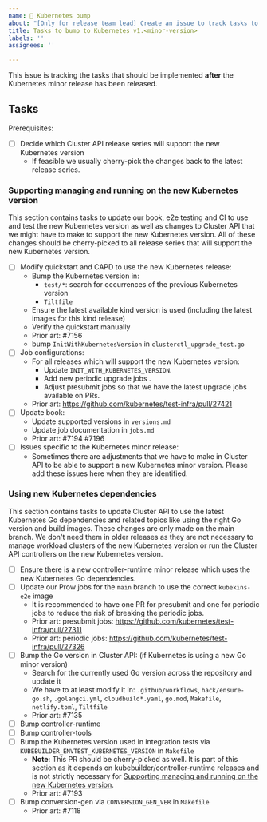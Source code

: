 ```yaml
---
name: 🚀 Kubernetes bump
about: "[Only for release team lead] Create an issue to track tasks to support a new Kubernetes minor release."
title: Tasks to bump to Kubernetes v1.<minor-version>
labels: ''
assignees: ''

---
```


This issue is tracking the tasks that should be implemented **after** the Kubernetes minor release has been released.

## Tasks

Prerequisites:
* [ ] Decide which Cluster API release series will support the new Kubernetes version
  * If feasible we usually cherry-pick the changes back to the latest release series.

### Supporting managing and running on the new Kubernetes version

This section contains tasks to update our book, e2e testing and CI to use and test the new Kubernetes version
as well as changes to Cluster API that we might have to make to support the new Kubernetes version. All of these
changes should be cherry-picked to all release series that will support the new Kubernetes version.

* [ ] Modify quickstart and CAPD to use the new Kubernetes release:
  * Bump the Kubernetes version in:
    * `test/*`: search for occurrences of the previous Kubernetes version
    * `Tiltfile`
  * Ensure the latest available kind version is used (including the latest images for this kind release)
  * Verify the quickstart manually
  * Prior art: #7156
  * bump `InitWithKubernetesVersion` in `clusterctl_upgrade_test.go`
* [ ] Job configurations:
  * For all releases which will support the new Kubernetes version:
    * Update `INIT_WITH_KUBERNETES_VERSION`.
    * Add new periodic upgrade jobs .
    * Adjust presubmit jobs so that we have the latest upgrade jobs available on PRs.
  * Prior art: https://github.com/kubernetes/test-infra/pull/27421
* [ ] Update book:
  * Update supported versions in `versions.md`
  * Update job documentation in `jobs.md`
  * Prior art: #7194 #7196
* [ ] Issues specific to the Kubernetes minor release:
  * Sometimes there are adjustments that we have to make in Cluster API to be able to support
    a new Kubernetes minor version. Please add these issues here when they are identified.

### Using new Kubernetes dependencies

This section contains tasks to update Cluster API to use the latest Kubernetes Go dependencies and related topics
like using the right Go version and build images. These changes are only made on the main branch. We don't
need them in older releases as they are not necessary to manage workload clusters of the new Kubernetes version or
run the Cluster API controllers on the new Kubernetes version.

* [ ] Ensure there is a new controller-runtime minor release which uses the new Kubernetes Go dependencies.
* [ ] Update our Prow jobs for the `main` branch to use the correct `kubekins-e2e` image
  * It is recommended to have one PR for presubmit and one for periodic jobs to reduce the risk of breaking the periodic jobs.
  * Prior art: presubmit jobs: https://github.com/kubernetes/test-infra/pull/27311
  * Prior art: periodic jobs: https://github.com/kubernetes/test-infra/pull/27326
* [ ] Bump the Go version in Cluster API: (if Kubernetes is using a new Go minor version)
  * Search for the currently used Go version across the repository and update it
  * We have to at least modify it in: `.github/workflows`, `hack/ensure-go.sh`, `.golangci.yml`, `cloudbuild*.yaml`, `go.mod`, `Makefile`, `netlify.toml`, `Tiltfile`
  * Prior art: #7135
* [ ] Bump controller-runtime
* [ ] Bump controller-tools
* [ ] Bump the Kubernetes version used in integration tests via `KUBEBUILDER_ENVTEST_KUBERNETES_VERSION` in `Makefile`
  * **Note**: This PR should be cherry-picked as well. It is part of this section as it depends on kubebuilder/controller-runtime
    releases and is not strictly necessary for [Supporting managing and running on the new Kubernetes version](#supporting-managing-and-running-on-the-new-kubernetes-version).
  * Prior art: #7193
* [ ] Bump conversion-gen via `CONVERSION_GEN_VER` in `Makefile`
  * Prior art: #7118
